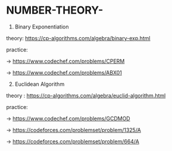 # NUMBER-THEORY-
  
   
   1) Binary Exponentiation 

   theory:  https://cp-algorithms.com/algebra/binary-exp.html
  
   practice:  
   
   -> https://www.codechef.com/problems/CPERM
  
   -> https://www.codechef.com/problems/ABX01
   
   2) Euclidean Algorithm
   
   theory : https://cp-algorithms.com/algebra/euclid-algorithm.html
   
  practice:
  
  -> https://www.codechef.com/problems/GCDMOD
  
  -> https://codeforces.com/problemset/problem/1325/A
  
  -> https://codeforces.com/problemset/problem/664/A
  
  
  
